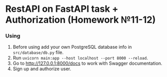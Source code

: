 # RestAPI on FastAPI task + Authorization (Homework №11-12)

### Using
1. Before using add your own PostgreSQL database info in `src/database/db.py` file.
2. Run `uvicorn main:app --host localhost --port 8000 --reload`.
3. Go to http://127.0.0.1:8000/docs to work with Swagger documentation.
4. Sign up and authorize user.